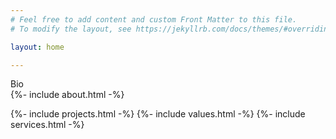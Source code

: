 ```yaml
---
# Feel free to add content and custom Front Matter to this file.
# To modify the layout, see https://jekyllrb.com/docs/themes/#overriding-theme-defaults

layout: home

---
```


<div class="home-wrapper">
    <div class="home home-text">
      <div class="about">
          <div class="about-top">Bio</div>
          <div class="about-text">  
            {%- include about.html -%}
          </div>
      </div>
      
{%- include projects.html -%}
{%- include values.html -%}
{%- include services.html -%}

</div>



